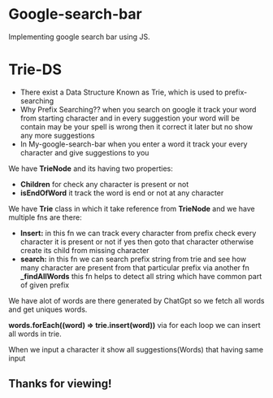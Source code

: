 <!-- @format -->

# Google-search-bar

Implementing google search bar using JS.

# Trie-DS

<ul>
    <li>There exist a Data Structure Known as Trie, which is used to prefix-searching</li>
    <li>Why Prefix Searching?? when you search on google it track your word from starting character and in every suggestion your word will be contain may be your spell is wrong then it correct it later but no show any more suggestions</li>
    <li>In My-google-search-bar when you enter a word it track your every character and give suggestions to you</li>
</ul>

<p>We have <strong>TrieNode</strong> and its having two properties: <ul><li><strong>Children</strong> for check any character is present or not</li><li><strong>isEndOfWord</strong> it track the word is end or not at any character</li></ul></p>

<p>We have <strong>Trie</strong> class in which it take reference from <strong>TrieNode</strong> and we have multiple fns are there: <ul><li><strong>Insert:</strong> in this fn we can track every character from prefix check every character it is present or not if yes then goto that character otherwise create its child from missing character</li>
<li><strong>search:</strong> in this fn we can search prefix string from trie and see how many character are present from that particular prefix via another fn  <strong>_findAllWords</strong> this fn helps to detect all string which have common part of given prefix</li></ul></p>

<p>We have alot of words are there generated by ChatGpt so we fetch all words and get uniques words.</p>

<p><strong>words.forEach((word) => trie.insert(word))</strong> via for each loop we can insert all words in trie.</p>

<p>When we input a character it show all suggestions(Words) that having same input</p>

<h2>Thanks for viewing!</h2>
